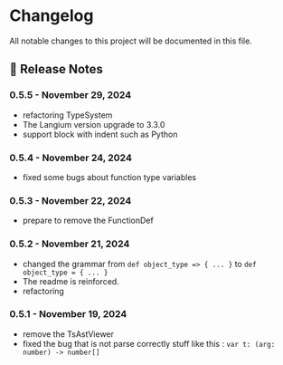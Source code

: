 # Changelog

All notable changes to this project will be documented in this file.

## 🔗 Release Notes

### 0.5.5 - November 29, 2024

- refactoring TypeSystem
- The Langium version upgrade to 3.3.0
- support block with indent such as Python

### 0.5.4 - November 24, 2024

- fixed some bugs about function type variables

### 0.5.3 - November 22, 2024

- prepare to remove the FunctionDef

### 0.5.2 - November 21, 2024

- changed the grammar from `def object_type => { ... }` to `def object_type = { ... }`
- The readme is reinforced.
- refactoring

### 0.5.1 - November 19, 2024

- remove the TsAstViewer
- fixed the bug that is not parse correctly stuff like this : `var t: (arg: number) -> number[]`
